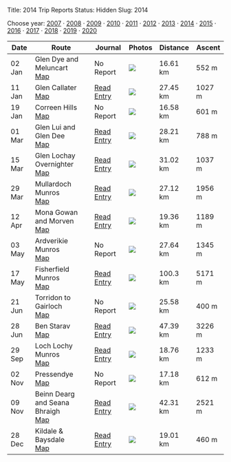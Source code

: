 Title: 2014 Trip Reports
Status: Hidden
Slug: 2014

<p>Choose year: <a href='/reports/2007/'>2007</a> &middot; <a href='/reports/2008/'>2008</a> &middot; <a href='/reports/2009/'>2009</a> &middot; <a href='/reports/2010/'>2010</a> &middot; <a href='/reports/2011/'>2011</a> &middot; <a href='/reports/2012/'>2012</a> &middot; <a href='/reports/2013/'>2013</a> &middot; <a href='/reports/2014/'>2014</a> &middot; <a href='/reports/2015/'>2015</a> &middot; <a href='/reports/2016/'>2016</a> &middot; <a href='/reports/2017/'>2017</a> &middot; <a href='/reports/2018/'>2018</a> &middot; <a href='/reports/2019/'>2019</a> &middot; <a href='/reports/2020/'>2020</a> </p>

<table class='list'>
<thead>
<tr class='list'>
<th class='list'>Date</th>
<th class='list'>Route</th>
<th class='list'>Journal</th>
<th class='list'>Photos</th>
<th class='list'>Distance</th>
<th class='list'>Ascent</th>
</tr>
</thead>

<tbody>

<tr class='list'>
<td class='list'>02 Jan</td>
<td class='list'>Glen Dye and Meluncart<br /><a href='https://invertedworld.co.uk/hillwalking/trip/246'>Map</a></td>
<td class='list'>No Report</td>
<td class='list'><a href='https://www.flickr.com/photos/black_friction/sets/72157639321453465'><img src='https://farm6.staticflickr.com/5495/11715765336_b8a46e0252_s.jpg' ></a></td>
<td class='list'>16.61 km</td>
<td class='list'>552 m</td>
</tr>

<tr class='list'>
<td class='list'>11 Jan</td>
<td class='list'>Glen Callater<br /><a href='https://invertedworld.co.uk/hillwalking/trip/221'>Map</a></td>
<td class='list'><a href='/blog/2014/01/glen-callater/'>Read Entry</a></td>
<td class='list'><a href='https://www.flickr.com/photos/black_friction/sets/72157639654314806'><img src='https://farm6.staticflickr.com/5502/11891921704_f59dbfa712_s.jpg' ></a></td>
<td class='list'>27.45 km</td>
<td class='list'>1027 m</td>
</tr>

<tr class='list'>
<td class='list'>19 Jan</td>
<td class='list'>Correen Hills<br /><a href='https://invertedworld.co.uk/hillwalking/trip/79'>Map</a></td>
<td class='list'>No Report</td>
<td class='list'><a href='https://www.flickr.com/photos/black_friction/sets/72157639654314806'><img src='https://farm6.staticflickr.com/5502/11891921704_f59dbfa712_s.jpg' ></a></td>
<td class='list'>16.58 km</td>
<td class='list'>601 m</td>
</tr>

<tr class='list'>
<td class='list'>01 Mar</td>
<td class='list'>Glen Lui and Glen Dee<br /><a href='https://invertedworld.co.uk/hillwalking/trip/228'>Map</a></td>
<td class='list'><a href='/blog/2014/03/glen-lui-glen-dee/'>Read Entry</a></td>
<td class='list'><a href='https://www.flickr.com/photos/black_friction/sets/72157641722070624'><img src='https://farm4.staticflickr.com/3006/13012367064_ddcba2f77f_s.jpg' ></a></td>
<td class='list'>28.21 km</td>
<td class='list'>788 m</td>
</tr>

<tr class='list'>
<td class='list'>15 Mar</td>
<td class='list'>Glen Lochay Overnighter<br /><a href='https://invertedworld.co.uk/hillwalking/trip/251'>Map</a></td>
<td class='list'><a href='/blog/2014/03/glen-lochay/'>Read Entry</a></td>
<td class='list'><a href='https://www.flickr.com/photos/black_friction/sets/72157642450666803'><img src='https://farm4.staticflickr.com/3808/13199815694_763a068156_s.jpg' ></a></td>
<td class='list'>31.02 km</td>
<td class='list'>1037 m</td>
</tr>

<tr class='list'>
<td class='list'>29 Mar</td>
<td class='list'>Mullardoch Munros<br /><a href='https://invertedworld.co.uk/hillwalking/trip/423'>Map</a></td>
<td class='list'><a href='/blog/2014/03/loch-mullardoch/'>Read Entry</a></td>
<td class='list'><a href='https://www.flickr.com/photos/black_friction/sets/72157643179969434'><img src='https://farm3.staticflickr.com/2822/13522091124_cf8e3517a8_s.jpg' ></a></td>
<td class='list'>27.12 km</td>
<td class='list'>1956 m</td>
</tr>

<tr class='list'>
<td class='list'>12 Apr</td>
<td class='list'>Mona Gowan and Morven<br /><a href='https://invertedworld.co.uk/hillwalking/trip/225'>Map</a></td>
<td class='list'><a href='/blog/2014/04/morven-mona-gowan/'>Read Entry</a></td>
<td class='list'><a href='https://www.flickr.com/photos/black_friction/sets/72157643860614175'><img src='https://farm8.staticflickr.com/7345/13807426795_f914956b01_s.jpg' ></a></td>
<td class='list'>19.36 km</td>
<td class='list'>1189 m</td>
</tr>

<tr class='list'>
<td class='list'>03 May</td>
<td class='list'>Ardverikie Munros<br /><a href='https://invertedworld.co.uk/hillwalking/trip/420'>Map</a></td>
<td class='list'>No Report</td>
<td class='list'><a href='https://www.flickr.com/photos/black_friction/sets/72157644084574399'><img src='https://farm8.staticflickr.com/7356/14099151684_b0d587546d_s.jpg' ></a></td>
<td class='list'>27.64 km</td>
<td class='list'>1345 m</td>
</tr>

<tr class='list'>
<td class='list'>17 May</td>
<td class='list'>Fisherfield Munros<br /><a href='https://invertedworld.co.uk/hillwalking/trip/446'>Map</a></td>
<td class='list'><a href='/blog/2014/05/fisherfield-part-one/'>Read Entry</a></td>
<td class='list'><a href='https://www.flickr.com/photos/black_friction/sets/72157644832091003'><img src='https://farm6.staticflickr.com/5529/14081425218_2b29d2f468_s.jpg' ></a></td>
<td class='list'>100.3 km</td>
<td class='list'>5171 m</td>
</tr>

<tr class='list'>
<td class='list'>21 Jun</td>
<td class='list'>Torridon to Gairloch<br /><a href='https://invertedworld.co.uk/hillwalking/trip/236'>Map</a></td>
<td class='list'>No Report</td>
<td class='list'><a href='https://www.flickr.com/photos/black_friction/sets/72157644876937688'><img src='https://farm6.staticflickr.com/5113/14287975350_e555a97181_s.jpg' ></a></td>
<td class='list'>25.58 km</td>
<td class='list'>400 m</td>
</tr>

<tr class='list'>
<td class='list'>28 Jun</td>
<td class='list'>Ben Starav<br /><a href='https://invertedworld.co.uk/hillwalking/trip/421'>Map</a></td>
<td class='list'><a href='/blog/2014/06/ben-starav/'>Read Entry</a></td>
<td class='list'><a href='https://www.flickr.com/photos/black_friction/sets/72157645027221408'><img src='https://farm6.staticflickr.com/5513/14537208861_3f804eefdb_s.jpg' ></a></td>
<td class='list'>47.39 km</td>
<td class='list'>3226 m</td>
</tr>

<tr class='list'>
<td class='list'>29 Sep</td>
<td class='list'>Loch Lochy Munros<br /><a href='https://invertedworld.co.uk/hillwalking/trip/416'>Map</a></td>
<td class='list'><a href='/blog/2014/09/loch-lochy-munros/'>Read Entry</a></td>
<td class='list'><a href='https://www.flickr.com/photos/black_friction/sets/72157648355894872'><img src='https://farm4.staticflickr.com/3936/15251865789_4425123150_s.jpg' ></a></td>
<td class='list'>18.76 km</td>
<td class='list'>1233 m</td>
</tr>

<tr class='list'>
<td class='list'>02 Nov</td>
<td class='list'>Pressendye<br /><a href='https://invertedworld.co.uk/hillwalking/trip/198'>Map</a></td>
<td class='list'>No Report</td>
<td class='list'><a href='https://www.flickr.com/photos/black_friction/sets/72157649086817172'><img src='https://farm6.staticflickr.com/5604/15073051993_55f330e119_s.jpg' ></a></td>
<td class='list'>17.18 km</td>
<td class='list'>612 m</td>
</tr>

<tr class='list'>
<td class='list'>09 Nov</td>
<td class='list'>Beinn Dearg and Seana Bhraigh<br /><a href='https://invertedworld.co.uk/hillwalking/trip/482'>Map</a></td>
<td class='list'><a href='/blog/2014/11/inverlael-overnighter/'>Read Entry</a></td>
<td class='list'><a href='https://www.flickr.com/photos/black_friction/sets/72157649168515746'><img src='https://live.staticflickr.com/3955/15761639292_38016fca02_m.jpg' ></a></td>
<td class='list'>42.31 km</td>
<td class='list'>2521 m</td>
</tr>

<tr class='list'>
<td class='list'>28 Dec</td>
<td class='list'>Kildale & Baysdale<br /><a href='https://invertedworld.co.uk/hillwalking/trip/239'>Map</a></td>
<td class='list'><a href='/blog/2014/12/kildale/'>Read Entry</a></td>
<td class='list'><a href='https://www.flickr.com/photos/black_friction/sets/72157649593494428'><img src='https://farm8.staticflickr.com/7536/15952386118_4e0e5c7039_s.jpg' ></a></td>
<td class='list'>19.01 km</td>
<td class='list'>460 m</td>
</tr>

</tbody>
</table>
